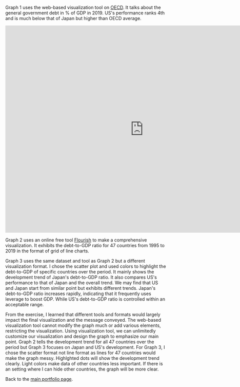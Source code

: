 Graph 1 uses the web-based visualization tool on [OECD](https://data.oecd.org/). It talks about the general government debt in % of GDP in 2019. US's performance ranks 4th and is much below that of Japan but higher than OECD average.

<iframe src="https://data.oecd.org/chart/6Bkw" width="860" height="645" style="border: 0" mozallowfullscreen="true" webkitallowfullscreen="true" allowfullscreen="true"><a href="https://data.oecd.org/chart/6Bkw" target="_blank">OECD Chart: General government debt, Total, % of GDP, Annual, 2019</a></iframe>

Graph 2 uses an online free tool [Flourish](https://flourish.studio/) to make a comprehensive visualization. It exhibits the debt-to-GDP ratio for 47 countries from 1995 to 2019 in the format of grid of line charts.

<div class="flourish-embed flourish-chart" data-src="visualisation/8564360"><script src="https://public.flourish.studio/resources/embed.js"></script></div>

Graph 3 uses the same dataset and tool as Graph 2 but a different visualization format. I chose the scatter plot and used colors to highlight the debt-to-GDP of specific countries over the period. It mainly shows the development trend of Japan's debt-to-GDP ratio. It also compares US's performance to that of Japan and the overall trend. We may find that US and Japan start from similar point but exhibits different trends. Japan's debt-to-GDP ratio increases rapidly, indicating that it frequently uses leverage to boost GDP. While US's debt-to-GDP ratio is controlled within an acceptable range. 

<div class="flourish-embed flourish-scatter" data-src="visualisation/8564714"><script src="https://public.flourish.studio/resources/embed.js"></script></div>

From the exercise, I learned that different tools and formats would largely impact the final visualization and the message conveyed. The web-based visualization tool cannot modify the graph much or add various elements, restricting the visualization. Using visualization tool, we can unlimitedly customize our visualization and design the graph to emphasize our main point. Graph 2 tells the development trend for all 47 countries over the period but Graph 3 focuses on Japan and US's development. For Graph 3, I chose the scatter format not line format as lines for 47 countries would make the graph messy. Highlghted dots will show the development trend clearly. Light colors make data of other countries less important. If there is an setting where I can hide other countries, the graph will be more clear.

Back to the [main portfolio page](https://tracycccc.github.io/tracy-data-visualization/).
